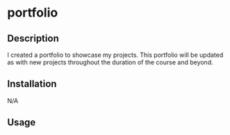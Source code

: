 # portfolio


## Description

 I created a portfolio to showcase my projects. This portfolio will be updated as with new projects throughout the duration of the course and beyond.

## Installation

N/A

## Usage

 